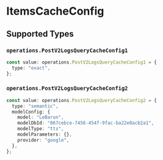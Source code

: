 # ItemsCacheConfig


## Supported Types

### `operations.PostV2LogsQueryCacheConfig1`

```typescript
const value: operations.PostV2LogsQueryCacheConfig1 = {
  type: "exact",
};
```

### `operations.PostV2LogsQueryCacheConfig2`

```typescript
const value: operations.PostV2LogsQueryCacheConfig2 = {
  type: "semantic",
  modelConfig: {
    model: "LeBaron",
    modelDbId: "067cebce-7456-454f-9fac-ba22e0acb2a1",
    modelType: "tts",
    modelParameters: {},
    provider: "google",
  },
};
```

